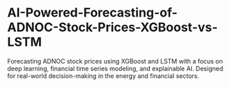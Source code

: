 # AI-Powered-Forecasting-of-ADNOC-Stock-Prices-XGBoost-vs-LSTM
Forecasting ADNOC stock prices using XGBoost and LSTM with a focus on deep learning, financial time series modeling, and explainable AI. Designed for real-world decision-making in the energy and financial sectors.
